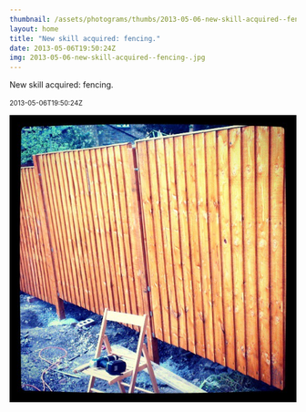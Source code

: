 ```yaml
---
thumbnail: /assets/photograms/thumbs/2013-05-06-new-skill-acquired--fencing-.jpg
layout: home
title: "New skill acquired: fencing."
date: 2013-05-06T19:50:24Z
img: 2013-05-06-new-skill-acquired--fencing-.jpg
---
```


New skill acquired: fencing.

<small>2013-05-06T19:50:24Z</small>

![New skill acquired: fencing.](2013-05-06-new-skill-acquired--fencing-.jpg)
